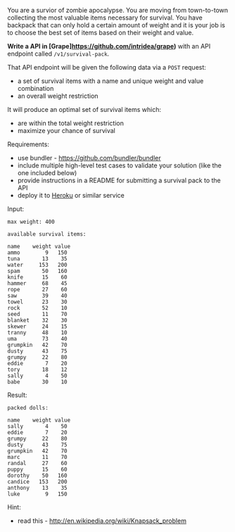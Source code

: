 You are a survior of zombie apocalypse. You are moving from town-to-town collecting the most valuable items necessary for survival. You have backpack that can only hold a certain amount of weight and it is your job is to choose the best set of items based on their weight and value.

**Write a API in [Grape]https://github.com/intridea/grape)** with an API endpoint called <code>/v1/survival-pack</code>.

That API endpoint will be given the following data via a <code>POST</code> request:

* a set of survival items with a name and unique weight and value combination
* an overall weight restriction

It will produce an optimal set of survival items which:

* are within the total weight restriction
* maximize your chance of survival

Requirements:

* use bundler - https://github.com/bundler/bundler
* include multiple high-level test cases to validate your solution (like the one included below)
* provide instructions in a README for submitting a survival pack to the API
* deploy it to [Heroku](https://id.heroku.com/login) or similar service

Input:

    max weight: 400

    available survival items:

    name    weight value
    ammo        9   150
    tuna       13    35
    water     153   200
    spam       50   160
    knife      15    60
    hammer     68    45
    rope       27    60
    saw        39    40
    towel      23    30
    rock       52    10
    seed       11    70
    blanket    32    30
    skewer     24    15
    tranny     48    10
    uma        73    40
    grumpkin   42    70
    dusty      43    75
    grumpy     22    80
    eddie       7    20
    tory       18    12
    sally       4    50
    babe       30    10

Result:

    packed dolls:

    name    weight value
    sally       4    50
    eddie       7    20
    grumpy     22    80
    dusty      43    75
    grumpkin   42    70
    marc       11    70
    randal     27    60
    puppy      15    60
    dorothy    50   160
    candice   153   200
    anthony    13    35
    luke        9   150

Hint:

* read this - http://en.wikipedia.org/wiki/Knapsack_problem

